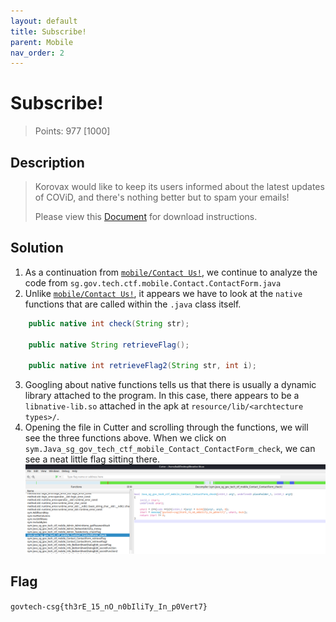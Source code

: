 ```yaml
---
layout: default
title: Subscribe!
parent: Mobile
nav_order: 2
---
```

# Subscribe!

> Points: 977 [1000]

## Description

> Korovax would like to keep its users informed about the latest updates of COViD, and there's nothing better but to spam your emails!
> 
> Please view this [Document](https://docs.google.com/document/d/1GrQ6znlN2Z0tu_uAPAs1qrn6by24I51mq8RIIHmFGDU/edit?usp=sharing) for download instructions.
> 

## Solution
1. As a continuation from [`mobile/Contact Us!`](../Contact%20Us!/README.md), we continue to analyze the code from `sg.gov.tech.ctf.mobile.Contact.ContactForm.java` 
2. Unlike [`mobile/Contact Us!`](../Contact%20Us!/README.md), it appears we have to look at the `native` functions that are called within the `.java` class itself.
```java
    public native int check(String str);

    public native String retrieveFlag();

    public native int retrieveFlag2(String str, int i);
```
3. Googling about native functions tells us that there is usually a dynamic library attached to the program. In this case, there appears to be a `libnative-lib.so` attached in the apk at `resource/lib/<archtecture types>/`.
4. Opening the file in Cutter and scrolling through the functions, we will see the three functions above. When we click on `sym.Java_sg_gov_tech_ctf_mobile_Contact_ContactForm_check`, we can see a neat little flag sitting there.
![Cutter](cutter.png)


## Flag
`govtech-csg{th3rE_15_nO_n0bIliTy_In_p0Vert7}`